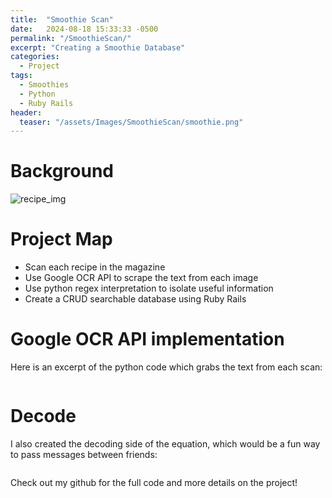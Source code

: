```yaml
---
title:  "Smoothie Scan"
date:   2024-08-18 15:33:33 -0500
permalink: "/SmoothieScan/"
excerpt: "Creating a Smoothie Database"
categories:
  - Project
tags:
  - Smoothies
  - Python
  - Ruby Rails
header:
  teaser: "/assets/Images/SmoothieScan/smoothie.png"
---
```

# Background
 
![recipe_img](/assets/Images/SmoothieScan/scanned_recipe.png)

# Project Map
- Scan each recipe in the magazine
- Use Google OCR API to scrape the text from each image
- Use python regex interpretation to isolate useful information
- Create a CRUD searchable database using Ruby Rails
  
# Google OCR API implementation
Here is an excerpt of the python code which grabs the text from each scan:
```python

```

# Decode 
I also created the decoding side of the equation, which would be a fun way to pass messages between friends:
```python

```

Check out my github for the full code and more details on the project!
